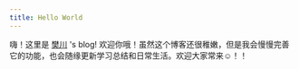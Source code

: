 ```yaml
---
title: Hello World
---
```

嗨！这里是 [樊川](https://fanchuan77.github.io/) 's blog! 欢迎你哦！虽然这个博客还很稚嫩，但是我会慢慢完善它的功能，也会随缘更新学习总结和日常生活。欢迎大家常来☺！！ 
